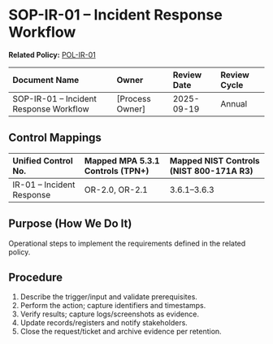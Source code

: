 # SOP-IR-01 – Incident Response Workflow

**Related Policy:** [POL-IR-01](../policies/POL-IR-01_*.md)

| Document Name | Owner | Review Date | Review Cycle |
| :---- | :---- | :---- | :---- |
| SOP-IR-01 – Incident Response Workflow | [Process Owner] | 2025-09-19 | Annual |

## Control Mappings
| Unified Control No. | Mapped MPA 5.3.1 Controls (TPN+) | Mapped NIST Controls (NIST 800-171A R3) |
| :---- | :---- | :---- |
| IR-01 – Incident Response | OR-2.0, OR-2.1 | 3.6.1–3.6.3 |

## Purpose (How We Do It)
Operational steps to implement the requirements defined in the related policy.

## Procedure
1. Describe the trigger/input and validate prerequisites.
2. Perform the action; capture identifiers and timestamps.
3. Verify results; capture logs/screenshots as evidence.
4. Update records/registers and notify stakeholders.
5. Close the request/ticket and archive evidence per retention.
